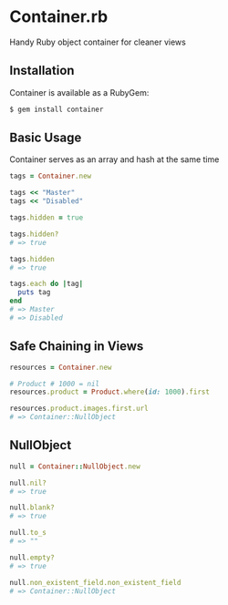 # Container.rb
Handy Ruby object container for cleaner views

## Installation

Container is available as a RubyGem:

```bash
$ gem install container
```

## Basic Usage

Container serves as an array and hash at the same time

```ruby
tags = Container.new

tags << "Master"
tags << "Disabled"

tags.hidden = true

tags.hidden?
# => true

tags.hidden
# => true

tags.each do |tag|
  puts tag
end
# => Master
# => Disabled
```

## Safe Chaining in Views

```ruby
resources = Container.new

# Product # 1000 = nil
resources.product = Product.where(id: 1000).first

resources.product.images.first.url
# => Container::NullObject
```

## NullObject

```ruby
null = Container::NullObject.new

null.nil?
# => true

null.blank?
# => true 

null.to_s
# => "" 

null.empty?
# => true 

null.non_existent_field.non_existent_field
# => Container::NullObject
```